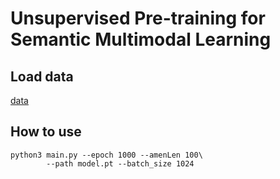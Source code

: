 # Unsupervised Pre-training for Semantic Multimodal Learning

## Load data

[data]()

## How to use

```
python3 main.py --epoch 1000 --amenLen 100\
        --path model.pt --batch_size 1024 
```
